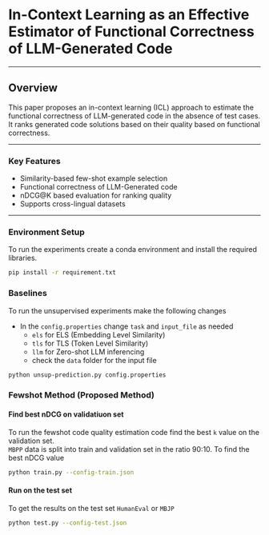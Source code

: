 # In-Context Learning as an Effective Estimator of Functional Correctness of LLM-Generated Code


---

## Overview

This paper proposes an in-context learning (ICL) approach to estimate the functional correctness of LLM-generated code in the absence of test cases. It ranks generated code solutions based on their quality based on functional correctness. 

---

### Key Features

-  Similarity-based few-shot example selection
-  Functional correctness of LLM-Generated code 
-  nDCG@K based evaluation for ranking quality
-  Supports cross-lingual datasets 

---

### Environment Setup
To run the experiments create a conda environment and install the required libraries.
```bash
pip install -r requirement.txt
```


### Baselines
To run the unsupervised experiments make the following changes
- In the `config.properties` change `task` and `input_file` as needed
  - `els` for ELS (Embedding Level Similarity)
  - `tls` for TLS (Token Level Similarity)
  - `llm` for Zero-shot LLM inferencing
  - check the `data` folder for the input file
 
```bash
python unsup-prediction.py config.properties
```

### Fewshot Method (Proposed Method) 

#### Find best nDCG on validatiuon set 
To run the fewshot code quality estimation code find the best `k` value on the validation set. <br>
`MBPP` data is split into train and validation set in the ratio 90:10. To find the best nDCG value 
```bash
python train.py --config-train.json
```

#### Run on the test set 
To get the results on the test set `HumanEval` or `MBJP` 
```bash
python test.py --config-test.json
```



